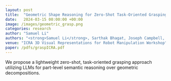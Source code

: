 ```yaml
---
layout: post
title:  "Geometric Shape Reasoning for Zero-Shot Task-Oriented Grasping"
date:   2024-03-15 00:00:00 +00:00
image: /images/geometric_grasp.png
categories: research
author: "Samuel Li"
authors: "<strong>Samuel Li</strong>, Sarthak Bhagat, Joseph Campbell, Yaqi Xie, Woojun Kim, Katia Sycara, Simon Stepputtis"
venue: "ICRA 3D Visual Representations for Robot Manipulation Workshop"
paper: /pdfs/graspICRA.pdf
---
```

We propose a lightweight zero-shot, task-oriented grasping approach utilizing LLMs for part-level semantic reasoning over geometric decompositions. 
